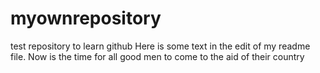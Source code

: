 # myownrepository
test repository to learn github
Here is some text in the edit of my readme file.  Now is the time for all good men to come to the aid of their country

